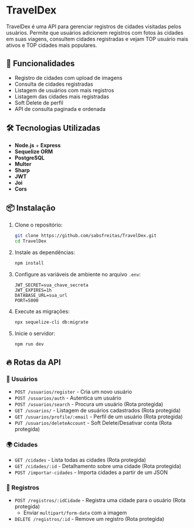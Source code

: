 # TravelDex

TravelDex é uma API para gerenciar registros de cidades visitadas pelos usuários. Permite que usuários adicionem registros com fotos às cidades em suas viagens, consultem cidades registradas e vejam TOP usuário mais ativos e TOP cidades mais populares.

## 🚀 Funcionalidades

- Registro de cidades com upload de imagens
- Consulta de cidades registradas
- Listagem de usuários com mais registros
- Listagem das cidades mais registradas
- Soft Delete de perfil
- API de consulta paginada e ordenada

## 🛠 Tecnologias Utilizadas

- **Node.js** + **Express**
- **Sequelize ORM** 
- **PostgreSQL**
- **Multer**
- **Sharp**
- **JWT**
- **Joi**
- **Cors**

## 📦 Instalação

1. Clone o repositório:
   ```sh
   git clone https://github.com/sabsfreitas/TravelDex.git
   cd TravelDex
   ```

2. Instale as dependências:
   ```sh
   npm install
   ```

3. Configure as variáveis de ambiente no arquivo `.env`:
   ```env
   JWT_SECRET=sua_chave_secreta
   JWT_EXPIRES=1h
   DATABASE_URL=sua_url
   PORT=5000
   ```

4. Execute as migrações:
   ```sh
   npx sequelize-cli db:migrate
   ```

5. Inicie o servidor:
   ```sh
   npm run dev
   ```

## 🔥 Rotas da API

### 📌 Usuários
- `POST /usuarios/register` - Cria um novo usuário
- `POST /usuarios/auth` - Autentica um usuário
- `POST /usuarios/search` - Procura um usuário (Rota protegida)
- `GET /usuarios/` - Listagem de usuários cadastrados (Rota protegida)
- `GET /usuarios/profile/:email` - Perfil de um usuário (Rota protegida)
- `PUT /usuarios/deleteAccount` - Soft Delete/Desativar conta (Rota protegida)

### 🌍 Cidades
- `GET /cidades` - Lista todas as cidades (Rota protegida)
- `GET /cidades/:id` - Detalhamento sobre uma cidade (Rota protegida)
- `POST /importar-cidades` - Importa cidades a partir de um JSON

### 📸 Registros
- `POST /registros/:idCidade` - Registra uma cidade para o usuário (Rota protegida)
  - Enviar `multipart/form-data` com a imagem
- `DELETE /registros/:id` - Remove um registro (Rota protegida)
